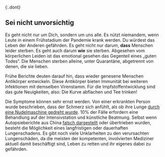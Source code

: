 {:.dont}
## Sei nicht unvorsichtig

Es geht nicht nur um Dich, sondern um uns alle. Es nützt niemandem, wenn Leute in einem Frühstadium der Pandemie krank werden. Du würdest das Leben der Anderen gefährden. Es geht nicht nur darum, **dass** Menschen leider sterben. Es geht auch darum **wie** sie sterben. Abgesehen vom körperlichen Leiden ist das emotional gesehen das Gegenteil eines „guten Todes“. Die Menschen sterben alleine, unter Quarantäne, abgetrennt von denen, die sie lieben.

Frühe Berichte deuten darauf hin, dass wieder genesene Menschen Antikörper entwickeln.
Diese Antikörper bieten Immunität bei weiteren Infektionen mit demselben Virenstamm. Für die Impfstoffentwicklung sind das gute Neuigkeiten, also: Die Kurve abflachen und Tee trinken!

Die Symptome können sehr ernst werden. Von einer erkrankten Person wurde beschrieben, dass der Schmerz sich anfühlt, als ob ihre Lunge [durch eine Nudelmaschine gedreht wurde](https://twitter.com/stuff_so/status/1236517734189391875). 10% der Fälle erfordern eine Behandlung auf der Intensivstation und künstliche Beatmung. Selbst wenn Autopsieberichte aus China [falsch dargestellt](https://twitter.com/CT_Bergstrom/status/1235797950451703809) oder übertrieben wurden, besteht die Möglichkeit eines langfristigen oder dauerhaften Lungenschadens. Es gibt noch viele Unklarheiten zu den verursachten Lungenschäden, da die meisten der kompetenten, involvierten Mediziner aktuell damit beschäftigt sind, Leben zu retten und ihr eigenes dabei zu gefährden.
